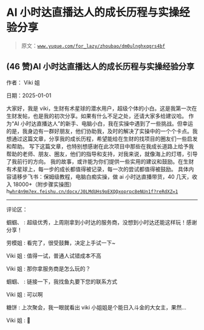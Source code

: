 # AI 小时达直播达人的成长历程与实操经验分享

> 原文：[`www.yuque.com/for_lazy/zhoubao/dm0ulnghxqgrs4bf`](https://www.yuque.com/for_lazy/zhoubao/dm0ulnghxqgrs4bf)

## (46 赞)AI 小时达直播达人的成长历程与实操经验分享

作者： Viki 姐

日期：2025-01-01

大家好，我是 viki，生财有术星球的潜水用户，超级个体的小白。这是我第一次在生财发帖，也是我的初次分享。如果有什么不足之处，还请大家多给建议哈。
作为“AI 小时达直播达人”的新手、电脑小白，我在实操中遇到了一些挑战。但幸运的是，我身边有一群好朋友，他们协助我，及时的解决了实操中的一个个卡点。我想通过这篇文章，分享我的成长历程，希望能给在生财的找项目的圈友们一些启发和帮助。
写下这篇文章，也特别想感谢在此次项目中那些在我成长道路上给予我帮助的老师、朋友、圈友，他们的指导和支持，对我来说，就像海上的灯塔，引导了我前行的方向。
我的故事，或许能为你们提供一些实用的建议和鼓励。在生财有术星球上，每一步的成长都值得被记录，每一次的尝试都值得被鼓励。
具体内容请移步飞书：保姆级教程，电脑白痴实操，做 ai 小时达直播带货，40 几天，收入 18000+（附步骤实操图）h[`whr4n9m7ex.feishu.cn/docx/J0LMdUHs9oEXQQxoprpc8eNUn1f?reRdXZ=1`](https://whr4n9m7ex.feishu.cn/docx/J0LMdUHs9oEXQQxoprpc8eNUn1f?reRdXZ=1)

* * *

评论区：

蝈蝈、 : 超级优秀，上周刚拿到小时达的服务商，没想到小时达还能这样玩！感谢分享！

劳模姐 : 看完了，很受鼓舞，决定上手试一下~

Viki 姐 : 值得一试，普通人试错成本不高

Viki 姐 : 那你拿服务商是怎么玩的？

蝈蝈、 : 链接一下，我找鱼丸要下您的联系方式

Viki 姐 : 可以啊

糖饼 : 上次聚会，我一眼就看出 viki 小姐姐是个能日入斗金的大女主，果然…

Viki 姐 : 🫡